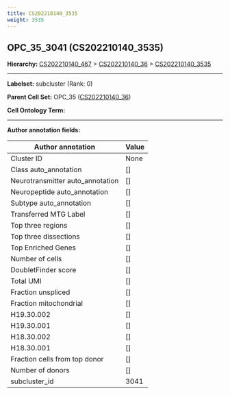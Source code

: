 ```yaml
---
title: CS202210140_3535
weight: 3535
---
```

## OPC_35_3041 (CS202210140_3535)
<b>Hierarchy: </b>
[CS202210140_467](../CS202210140_467) >
[CS202210140_36](../CS202210140_36) >
[CS202210140_3535](../CS202210140_3535)

---


**Labelset:** subcluster (Rank: 0)

**Parent Cell Set:** OPC_35 ([CS202210140_36](../CS202210140_36))



**Cell Ontology Term:** 

[MARKER GENES.]: #


---

[TRANSFERRED ANNOTATIONS.]: #


[AUTHOR ANNOTATION FIELDS.]: #


**Author annotation fields:**

| Author annotation | Value |
|-------------------|-------|
|Cluster ID|None|
|Class auto_annotation|[]|
|Neurotransmitter auto_annotation|[]|
|Neuropeptide auto_annotation|[]|
|Subtype auto_annotation|[]|
|Transferred MTG Label|[]|
|Top three regions|[]|
|Top three dissections|[]|
|Top Enriched Genes|[]|
|Number of cells|[]|
|DoubletFinder score|[]|
|Total UMI|[]|
|Fraction unspliced|[]|
|Fraction mitochondrial|[]|
|H19.30.002|[]|
|H19.30.001|[]|
|H18.30.002|[]|
|H18.30.001|[]|
|Fraction cells from top donor|[]|
|Number of donors|[]|
|subcluster_id|3041|
